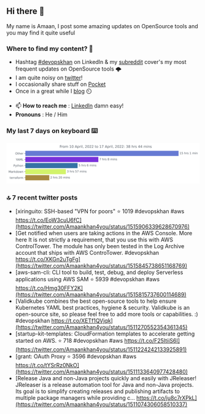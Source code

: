 <!--- [![Hits](https://hits.seeyoufarm.com/api/count/incr/badge.svg?url=https%3A%2F%2Fgithub.com%2Fakhan4u%2Fhit-counter&count_bg=%2379C83D&title_bg=%23555555&icon=&icon_color=%23E7E7E7&title=visits&edge_flat=false)](https://hits.seeyoufarm.com) --->

## Hi there 👋

My name is Amaan, I post some amazing updates on OpenSource tools and you may find it quite useful

### Where to find my content? 🤔

* Hashtag [#devopskhan](https://www.linkedin.com/feed/hashtag/devopskhan/) on LinkedIn & my [subreddit](https://www.reddit.com/r/devopskhan/) cover's my most frequent updates on OpenSource tools 🌩️
* I am quite noisy on [twitter](https://twitter.com/Amaankhan4you)!
* I occasionally share stuff on [Pocket](https://getpocket.com/@ej6g8d1dp2829A16a9Tf5d4T6bAMp3d8791rejDe86yem3bm4e14ex4fT4dluk29)
* Once in a great while I [blog](https://linuxparrot.com/) ⏲️


- 📫 **How to reach me** : [LinkedIn](https://www.linkedin.com/in/amaan-khan-linux-ninja) damn easy!
- **Pronouns** : He / Him

### My last 7 days on keyboard ⌨️

<img src="https://github.com/akhan4u/akhan4u/blob/main/images/stat.svg" alt="Amaan's Wakatime Activity!"/>

### 🔝 7 recent twitter posts
<!-- DEVDOJO:START -->
- [xiringuito: SSH-based &quot;VPN for poors&quot;
⭐️ 1019
#devopskhan #aws
https://t.co/EoW3cuU6fC](https://twitter.com/Amaankhan4you/status/1515906339628670976)
- [Get notified when users are taking actions in the AWS Console. More here It is not strictly a requirement, that you use this with AWS ControlTower. The module has only been tested in the Log Archive account that ships with AWS ControTower. #devopskhan https://t.co/XKGn2uTgFg](https://twitter.com/Amaankhan4you/status/1515845738651168769)
- [aws-sam-cli: CLI tool to build, test, debug, and deploy Serverless applications using AWS SAM
⭐️ 5939
#devopskhan #aws
https://t.co/Hmg30FFY2K](https://twitter.com/Amaankhan4you/status/1515815737600114689)
- [Validkube combines the best open-source tools to help ensure Kubernetes YAML best practices, hygiene &amp; security. Validkube is an open-source site, so please feel free to add more tools or capabilities. :&rpar; #devopskhan https://t.co/XETf1QVjqk](https://twitter.com/Amaankhan4you/status/1511270552354361345)
- [startup-kit-templates: CloudFormation templates to accelerate getting started on AWS.
⭐️ 718
#devopskhan #aws
https://t.co/F25ItiiS6I](https://twitter.com/Amaankhan4you/status/1511224242133925891)
- [grant: OAuth Proxy
⭐️ 3596
#devopskhan #aws
https://t.co/tYSrRz0NkO](https://twitter.com/Amaankhan4you/status/1511133640977428480)
- [Release Java and non-Java projects quickly and easily with JReleaser! JReleaser is a release automation tool for Java and non-Java projects. Its goal is to simplify creating releases and publishing artifacts to multiple package managers while providing c… https://t.co/ju8c7rXPkL](https://twitter.com/Amaankhan4you/status/1511074306058510337)
<!-- DEVDOJO:END -->

<!-- ![Amaan's GitHub stats](https://github-readme-stats.vercel.app/api?username=akhan4u&count_private=true&show_icons=true&hide=contribs) -->
